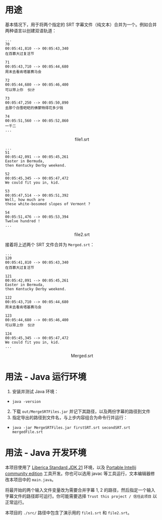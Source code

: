 # 用途

基本情况下，用于将两个指定的 SRT 字幕文件（纯文本）合并为一个。例如合并两种语言以创建双语轨道：

```
...
70
00:05:41,810 --> 00:05:43,340
在百慕大过复活节

71
00:05:43,710 --> 00:05:44,680
周末去看肯塔基赛马会

72
00:05:44,680 --> 00:05:46,400
可以带上你  伙计

73
00:05:47,250 --> 00:05:50,890
去那个白雪皑皑的佛蒙特得花多少钱

74
00:05:51,560 --> 00:05:52,860
一千二
...
```
<p align="center">file1.srt</p>

```
...
51
00:05:42,091 --> 00:05:45,261
Easter in Bermuda,
then Kentucky Derby weekend.

52
00:05:45,345 --> 00:05:47,472
We could fit you in, kid.

53
00:05:47,514 --> 00:05:51,392
Well, how much are
these white-bosomed slopes of Vermont ?

54
00:05:51,476 --> 00:05:53,394
Twelve hundred !
...
```
<p align="center">file2.srt</p>

接着将上述两个 SRT 文件合并为 `Merged.srt`：

```
...
120
00:05:41,810 --> 00:05:43,340
在百慕大过复活节

121
00:05:42,091 --> 00:05:45,261
Easter in Bermuda,
then Kentucky Derby weekend.

122
00:05:43,710 --> 00:05:44,680
周末去看肯塔基赛马会

123
00:05:44,680 --> 00:05:46,400
可以带上你  伙计

124
00:05:45,345 --> 00:05:47,472
We could fit you in, kid.
...
```
<p align="center">Merged.srt</p>

# 用法 - Java 运行环境

1. 安装并测试 Java 环境：
  - `java -version`
2. 下载 `out/MergeSRTFiles.jar` 并记下其路径，以及两份字幕的路径到文件
3. 指定导出的路径到文件名，与上步内容组合为命令行并运行：
  - `java -jar MergeSRTFiles.jar firstSRT.srt secondSRT.srt mergedFile.srt`

# 用法 - Java 开发环境

本项目使用了 [Liberica Standard JDK 21](https://bell-sw.com/pages/downloads/#jdk-21-lts) 环境，以及 [Portable Intellij community edition](https://github.com/portapps/intellij-idea-community-portable) 工具开发。你也可以选用 javac 等工具运行，文本编辑器修改本项目中的 `main.java`。

将最开始的两个输入文件变量改为需要合并字幕 1, 2 的路径，然后指定一个输入字幕文件的路径即可运行。你可能需要选择  `Trust this project / 信任此项目` 以正常运行。

本项目的 `./src/` 路径中包含了演示用的 `file1.srt` 和 `file2.srt`。
